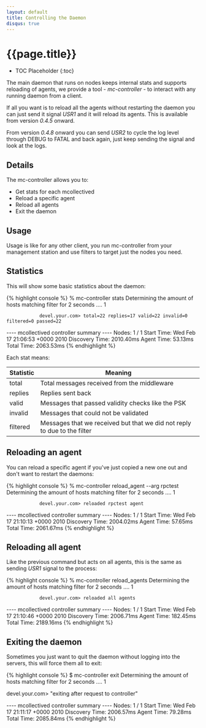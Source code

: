 ```yaml
---
layout: default
title: Controlling the Daemon
disqus: true
---
```

# {{page.title}}

 * TOC Placeholder
 {:toc}

The main daemon that runs on nodes keeps internal stats and supports reloading of agents, we provide
a tool - *mc-controller* - to interact with any running daemon from a client.

If all you want is to reload all the agents without restarting the daemon you can just send it signal
*USR1* and it will reload its agents.  This is available from version *0.4.5* onward.

From version *0.4.8* onward you can send *USR2* to cycle the log level through DEBUG to FATAL and back
again, just keep sending the signal and look at the logs.

## Details

The mc-controller allows you to:

 * Get stats for each mcollectived
 * Reload a specific agent
 * Reload all agents
 * Exit the daemon

## Usage
Usage is like for any other client, you run mc-controller from your management station and use filters
to target just the nodes you need.

## Statistics
This will show some basic statistics about the daemon:

{% highlight console %}
% mc-controller stats
Determining the amount of hosts matching filter for 2 seconds .... 1

                devel.your.com> total=22 replies=17 valid=22 invalid=0 filtered=0 passed=22

---- mcollectived controller summary ----
           Nodes: 1 / 1
      Start Time: Wed Feb 17 21:06:53 +0000 2010
  Discovery Time: 2010.40ms
      Agent Time: 53.13ms
      Total Time: 2063.53ms
{% endhighlight %}

Each stat means:

|Statistic   |Meaning                                    |
|------------|-------------------------------------------|
|total|Total messages received from the middleware|
|replies|Replies sent back|
|valid|Messages that passed validity checks like the PSK|
|invalid|Messages that could not be validated|
|filtered|Messages that we received but that we did not reply to due to the filter|

## Reloading an agent
You can reload a specific agent if you've just copied a new one out and don't want to restart the daemons:

{% highlight console %}
% mc-controller reload_agent --arg rpctest
Determining the amount of hosts matching filter for 2 seconds .... 1

                devel.your.com> reloaded rpctest agent

---- mcollectived controller summary ----
           Nodes: 1 / 1
      Start Time: Wed Feb 17 21:10:13 +0000 2010
  Discovery Time: 2004.02ms
      Agent Time: 57.65ms
      Total Time: 2061.67ms
{% endhighlight %}

## Reloading all agent
Like the previous command but acts on all agents, this is the same as sending *USR1* signal to the process:

{% highlight console %}
% mc-controller reload_agents
Determining the amount of hosts matching filter for 2 seconds .... 1

                devel.your.com> reloaded all agents

---- mcollectived controller summary ----
           Nodes: 1 / 1
      Start Time: Wed Feb 17 21:10:46 +0000 2010
  Discovery Time: 2006.71ms
      Agent Time: 182.45ms
      Total Time: 2189.16ms
{% endhighlight %}

## Exiting the daemon
Sometimes you just want to quit the daemon without logging into the servers, this will force them all to exit:

{% highlight console %}
$ mc-controller exit
Determining the amount of hosts matching filter for 2 seconds .... 1

devel.your.com>
"exiting after request to controller"

---- mcollectived controller summary ----
           Nodes: 1 / 1
      Start Time: Wed Feb 17 21:11:17 +0000 2010
  Discovery Time: 2006.57ms
      Agent Time: 79.28ms
      Total Time: 2085.84ms
{% endhighlight %}
